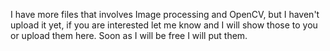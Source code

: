 I have more files that involves Image processing and OpenCV, but I haven't upload it yet, if you are interested let me know and I will show those to you or upload them here. Soon as I will be free I will put them.
